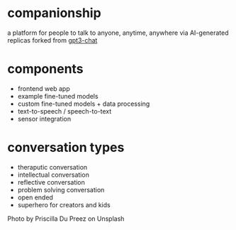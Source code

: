 # companionship
a platform for people to talk to anyone, anytime, anywhere via AI-generated replicas
forked from [gpt3-chat](https://github.com/ZakMiller/gpt3-chat)

# components
* frontend web app
* example fine-tuned models
* custom fine-tuned models + data processing
* text-to-speech / speech-to-text
* sensor integration

# conversation types
* theraputic conversation
* intellectual conversation
* reflective conversation
* problem solving conversation
* open ended
* superhero for creators and kids

Photo by Priscilla Du Preez on Unsplash


